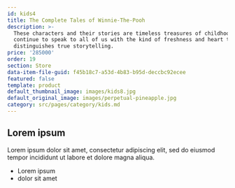 ```yaml
---
id: kids4
title: The Complete Tales of Winnie-The-Pooh
description: >-
  These characters and their stories are timeless treasures of childhood that
  continue to speak to all of us with the kind of freshness and heart that
  distinguishes true storytelling.
price: '285000'
order: 19
section: Store
data-item-file-guid: f45b18c7-a53d-4b83-b95d-deccbc92ecee
featured: false
template: product
default_thumbnail_image: images/kids8.jpg
default_original_image: images/perpetual-pineapple.jpg
category: src/pages/category/kids.md
---
```

## Lorem ipsum
Lorem ipsum dolor sit amet, consectetur adipiscing elit, sed do eiusmod tempor incididunt ut labore et dolore magna aliqua.
- Lorem ipsum
- dolor sit amet